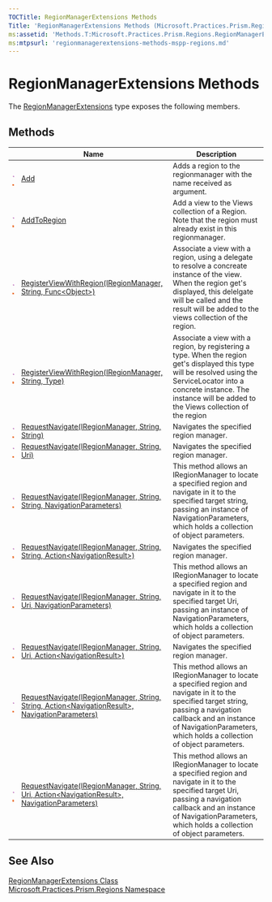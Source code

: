 ```yaml
---
TOCTitle: RegionManagerExtensions Methods
Title: 'RegionManagerExtensions Methods (Microsoft.Practices.Prism.Regions)'
ms:assetid: 'Methods.T:Microsoft.Practices.Prism.Regions.RegionManagerExtensions'
ms:mtpsurl: 'regionmanagerextensions-methods-mspp-regions.md'
---
```


# RegionManagerExtensions Methods

The [RegionManagerExtensions](/patterns-practices/reference/regionmanagerextensions-class-mspp-regions) type exposes the following members.

## Methods

<table>
<colgroup>
<col width="150">
<col>
<col>
</colgroup>
<thead>
<tr class="header">
<th> </th>
<th>Name</th>
<th>Description</th>
</tr>
</thead>
<tbody>
<tr class="odd">
<td><img src="/patterns-practices/reference/images/public-method.gif" alt="Public method"/><img src="/patterns-practices/reference/images/static-member.gif" alt="Static member"/></td>
<td><a href="/patterns-practices/reference/regionmanagerextensions-add-method-mspp-regions" data-raw-source="[Add](/patterns-practices/reference/regionmanagerextensions-add-method-mspp-regions)">Add</a></td>
<td><div class="summary">
Adds a region to the regionmanager with the name received as argument.
</div></td>
</tr>
<tr class="even">
<td><img src="/patterns-practices/reference/images/public-method.gif" alt="Public method"/><img src="/patterns-practices/reference/images/static-member.gif" alt="Static member"/></td>
<td><a href="/patterns-practices/reference/regionmanagerextensions-addtoregion-method-mspp-regions" data-raw-source="[AddToRegion](/patterns-practices/reference/regionmanagerextensions-addtoregion-method-mspp-regions)">AddToRegion</a></td>
<td><div class="summary">
Add a view to the Views collection of a Region. Note that the region must already exist in this regionmanager.
</div></td>
</tr>
<tr class="odd">
<td><img src="/patterns-practices/reference/images/public-method.gif" alt="Public method"/><img src="/patterns-practices/reference/images/static-member.gif" alt="Static member"/></td>
<td><a href="/patterns-practices/reference/regionmanagerextensions-registerviewwithregion-method-iregionmanager-string-func-object-mspp-regions" data-raw-source="[RegisterViewWithRegion(IRegionManager, String, Func&amp;lt;Object&amp;gt;)](/patterns-practices/reference/regionmanagerextensions-registerviewwithregion-method-iregionmanager-string-func-object-mspp-regions)">RegisterViewWithRegion(IRegionManager, String, Func&lt;Object&gt;)</a></td>
<td><div class="summary">
Associate a view with a region, using a delegate to resolve a concreate instance of the view. When the region get&#39;s displayed, this delelgate will be called and the result will be added to the views collection of the region.
</div></td>
</tr>
<tr class="even">
<td><img src="/patterns-practices/reference/images/public-method.gif" alt="Public method"/><img src="/patterns-practices/reference/images/static-member.gif" alt="Static member"/></td>
<td><a href="/patterns-practices/reference/regionmanagerextensions-registerviewwithregion-method-iregionmanager-string-type-mspp-regions" data-raw-source="[RegisterViewWithRegion(IRegionManager, String, Type)](/patterns-practices/reference/regionmanagerextensions-registerviewwithregion-method-iregionmanager-string-type-mspp-regions)">RegisterViewWithRegion(IRegionManager, String, Type)</a></td>
<td><div class="summary">
Associate a view with a region, by registering a type. When the region get&#39;s displayed this type will be resolved using the ServiceLocator into a concrete instance. The instance will be added to the Views collection of the region
</div></td>
</tr>
<tr class="odd">
<td><img src="/patterns-practices/reference/images/public-method.gif" alt="Public method"/><img src="/patterns-practices/reference/images/static-member.gif" alt="Static member"/></td>
<td><a href="/patterns-practices/reference/regionmanagerextensions-requestnavigate-method-iregionmanager-string-string-mspp-regions" data-raw-source="[RequestNavigate(IRegionManager, String, String)](/patterns-practices/reference/regionmanagerextensions-requestnavigate-method-iregionmanager-string-string-mspp-regions)">RequestNavigate(IRegionManager, String, String)</a></td>
<td><div class="summary">
Navigates the specified region manager.
</div></td>
</tr>
<tr class="even">
<td><img src="/patterns-practices/reference/images/public-method.gif" alt="Public method"/><img src="/patterns-practices/reference/images/static-member.gif" alt="Static member"/></td>
<td><a href="/patterns-practices/reference/regionmanagerextensions-requestnavigate-method-iregionmanager-string-uri-mspp-regions" data-raw-source="[RequestNavigate(IRegionManager, String, Uri)](/patterns-practices/reference/regionmanagerextensions-requestnavigate-method-iregionmanager-string-uri-mspp-regions)">RequestNavigate(IRegionManager, String, Uri)</a></td>
<td><div class="summary">
Navigates the specified region manager.
</div></td>
</tr>
<tr class="odd">
<td><img src="/patterns-practices/reference/images/public-method.gif" alt="Public method"/><img src="/patterns-practices/reference/images/static-member.gif" alt="Static member"/></td>
<td><a href="/patterns-practices/reference/regionmanagerextensions-requestnavigate-method-iregionmanager-string-string-navigationparameters-mspp-regions" data-raw-source="[RequestNavigate(IRegionManager, String, String, NavigationParameters)](/patterns-practices/reference/regionmanagerextensions-requestnavigate-method-iregionmanager-string-string-navigationparameters-mspp-regions)">RequestNavigate(IRegionManager, String, String, NavigationParameters)</a></td>
<td><div class="summary">
This method allows an IRegionManager to locate a specified region and navigate in it to the specified target string, passing an instance of NavigationParameters, which holds a collection of object parameters.
</div></td>
</tr>
<tr class="even">
<td><img src="/patterns-practices/reference/images/public-method.gif" alt="Public method"/><img src="/patterns-practices/reference/images/static-member.gif" alt="Static member"/></td>
<td><a href="/patterns-practices/reference/regionmanagerextensions-requestnavigate-method-iregionmanager-string-string-action-navigationresult-mspp-regions" data-raw-source="[RequestNavigate(IRegionManager, String, String, Action&amp;lt;NavigationResult&amp;gt;)](/patterns-practices/reference/regionmanagerextensions-requestnavigate-method-iregionmanager-string-string-action-navigationresult-mspp-regions)">RequestNavigate(IRegionManager, String, String, Action&lt;NavigationResult&gt;)</a></td>
<td><div class="summary">
Navigates the specified region manager.
</div></td>
</tr>
<tr class="odd">
<td><img src="/patterns-practices/reference/images/public-method.gif" alt="Public method"/><img src="/patterns-practices/reference/images/static-member.gif" alt="Static member"/></td>
<td><a href="/patterns-practices/reference/regionmanagerextensions-requestnavigate-method-iregionmanager-string-uri-navigationparameters-mspp-regions" data-raw-source="[RequestNavigate(IRegionManager, String, Uri, NavigationParameters)](/patterns-practices/reference/regionmanagerextensions-requestnavigate-method-iregionmanager-string-uri-navigationparameters-mspp-regions)">RequestNavigate(IRegionManager, String, Uri, NavigationParameters)</a></td>
<td><div class="summary">
This method allows an IRegionManager to locate a specified region and navigate in it to the specified target Uri, passing an instance of NavigationParameters, which holds a collection of object parameters.
</div></td>
</tr>
<tr class="even">
<td><img src="/patterns-practices/reference/images/public-method.gif" alt="Public method"/><img src="/patterns-practices/reference/images/static-member.gif" alt="Static member"/></td>
<td><a href="/patterns-practices/reference/regionmanagerextensions-requestnavigate-method-iregionmanager-string-uri-action-navigationresult-mspp-regions" data-raw-source="[RequestNavigate(IRegionManager, String, Uri, Action&amp;lt;NavigationResult&amp;gt;)](/patterns-practices/reference/regionmanagerextensions-requestnavigate-method-iregionmanager-string-uri-action-navigationresult-mspp-regions)">RequestNavigate(IRegionManager, String, Uri, Action&lt;NavigationResult&gt;)</a></td>
<td><div class="summary">
Navigates the specified region manager.
</div></td>
</tr>
<tr class="odd">
<td><img src="/patterns-practices/reference/images/public-method.gif" alt="Public method"/><img src="/patterns-practices/reference/images/static-member.gif" alt="Static member"/></td>
<td><a href="/patterns-practices/reference/regionmanagerextensions-requestnavigate-method-iregionmanager-string-string-action-navigationresult-navigationparameters-mspp-regions" data-raw-source="[RequestNavigate(IRegionManager, String, String, Action&amp;lt;NavigationResult&amp;gt;, NavigationParameters)](/patterns-practices/reference/regionmanagerextensions-requestnavigate-method-iregionmanager-string-string-action-navigationresult-navigationparameters-mspp-regions)">RequestNavigate(IRegionManager, String, String, Action&lt;NavigationResult&gt;, NavigationParameters)</a></td>
<td><div class="summary">
This method allows an IRegionManager to locate a specified region and navigate in it to the specified target string, passing a navigation callback and an instance of NavigationParameters, which holds a collection of object parameters.
</div></td>
</tr>
<tr class="even">
<td><img src="/patterns-practices/reference/images/public-method.gif" alt="Public method"/><img src="/patterns-practices/reference/images/static-member.gif" alt="Static member"/></td>
<td><a href="/patterns-practices/reference/regionmanagerextensions-requestnavigate-method-iregionmanager-string-uri-action-navigationresult-navigationparameters-mspp-regions" data-raw-source="[RequestNavigate(IRegionManager, String, Uri, Action&amp;lt;NavigationResult&amp;gt;, NavigationParameters)](/patterns-practices/reference/regionmanagerextensions-requestnavigate-method-iregionmanager-string-uri-action-navigationresult-navigationparameters-mspp-regions)">RequestNavigate(IRegionManager, String, Uri, Action&lt;NavigationResult&gt;, NavigationParameters)</a></td>
<td><div class="summary">
This method allows an IRegionManager to locate a specified region and navigate in it to the specified target Uri, passing a navigation callback and an instance of NavigationParameters, which holds a collection of object parameters.
</div></td>
</tr>
</tbody>
</table>

## See Also

[RegionManagerExtensions Class](/patterns-practices/reference/regionmanagerextensions-class-mspp-regions)  
[Microsoft.Practices.Prism.Regions Namespace](/patterns-practices/reference/mspp-regions-namespace)